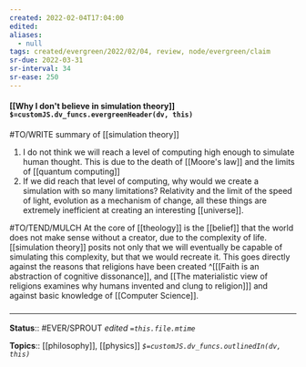 ```yaml
---
created: 2022-02-04T17:04:00 
edited: 
aliases:
  - null
tags: created/evergreen/2022/02/04, review, node/evergreen/claim
sr-due: 2022-03-31
sr-interval: 34
sr-ease: 250
---
```


#### [[Why I don't believe in simulation theory]] `$=customJS.dv_funcs.evergreenHeader(dv, this)`

#TO/WRITE summary of [[simulation theory]]

1. I do not think we will reach a level of computing high enough to simulate human thought. 
This is due to the death of [[Moore's law]] and the limits of [[quantum computing]]
1. If we did reach that level of computing, why would we create a simulation with so many limitations?
Relativity and the limit of the speed of light, evolution as a mechanism of change, all these things are extremely inefficient at creating an interesting [[universe]].

#TO/TEND/MULCH 
At the core of [[theology]] is the [[belief]] that the world does not make sense without a creator, due to the complexity of life. 
[[simulation theory]] posits not only that we will eventually be capable of simulating this complexity, but that we would recreate it.
This goes directly against the reasons that religions have been created
^[[[Faith is an abstraction of cognitive dissonance]], and [[The materialistic view of religions examines why humans invented and clung to religion]]]
and against basic knowledge of [[Computer Science]].

### <hr class="footnote"/>

**Status**:: #EVER/SPROUT
*edited `=this.file.mtime`*

**Topics**:: [[philosophy]], [[physics]]
*`$=customJS.dv_funcs.outlinedIn(dv, this)`*
